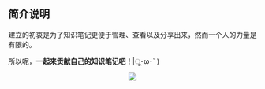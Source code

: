 ## 简介说明

建立的初衷是为了知识笔记更便于管理、查看以及分享出来，然而一个人的力量是有限的。

所以呢，**一起来贡献自己的知识笔记吧！**|ू･ω･` )

<div align="center"><img src="/images/xiaomai.gif"></div>

